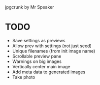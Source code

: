 jpgcrunk by Mr Speaker

# TODO

* Save settings as previews
* Allow prev with settings (not just seed)
* Unique filenames (from init image name)
* Scrollable preview pane
* Warnings on big images
* Vertically center main image
* Add meta data to generated images
* Take photo
